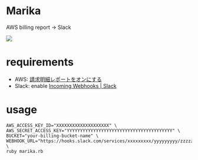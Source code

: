 Marika
=================

AWS billing report -> Slack

![](https://cloud.githubusercontent.com/assets/24908/7224740/22c5905c-e771-11e4-95e5-39b1af91534c.png)


requirements
=================

* AWS: [請求明細レポートをオンにする](http://docs.aws.amazon.com/ja_jp/awsaccountbilling/latest/aboutv2/detailed-billing-reports.html)
* Slack: enable [Incoming Webhooks | Slack](https://api.slack.com/incoming-webhooks)


usage
=================

````````
AWS_ACCESS_KEY_ID="XXXXXXXXXXXXXXXXXXXX" \
AWS_SECRET_ACCESS_KEY="YYYYYYYYYYYYYYYYYYYYYYYYYYYYYYYYYYYYYYYY" \
BUCKET="your-billing-bucket-name" \
WEBHOOK_URL="https://hooks.slack.com/services/xxxxxxxxx/yyyyyyyyy/zzzzzzzzzzzzzzzzzzzzzzzz" \
ruby marika.rb
````````

